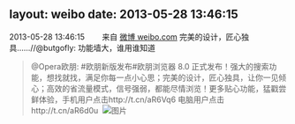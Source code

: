 layout: weibo
date: 2013-05-28 13:46:15
---
<meta name="referrer" content="no-referrer" />

2013-05-28 13:46:15  &nbsp;&nbsp;&nbsp;&nbsp;&nbsp;&nbsp; 来自 <a href="http://weibo.com/" rel="nofollow">微博 weibo.com</a>
完美的设计，匠心独具……//@butgofly: 功能墙大，谁用谁知道
>  @Opera欧朋: #欧朋新版发布#欧朋浏览器 8.0 正式发布！强大的搜索功能，想找就找，满足你每一点小心思；完美的设计，匠心独具，让你一见倾心；高效的省流量模式，信号强弱，都能尽情浏览！更多贴心功能，猛戳尝鲜体验，手机用户点击http://t.cn/aR6Vq6 电脑用户点击http://t.cn/aR6d0u ​​​
>  ![图片](https://ww4.sinaimg.cn/large/88031b39jw1e53vohfv5gj21400fa0xb.jpg)
